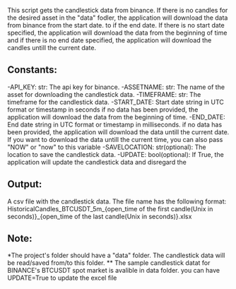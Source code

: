 This script gets the candlestick data from binance. If there is no candles for the desired asset
in the "data" fodler, the application will download the data from binance from the start date. to
if the end date. If there is no start date specified, the application will download the data from
the beginning of time and if there is no end date specified, the application will download the 
candles untill the current date.

Constants:
---------
-API_KEY: str: The api key for binance.
-ASSETNAME: str: The name of the asset for downloading the candlestick data.
-TIMEFRAME: str: The timeframe for the candlestick data.
-START_DATE: Start date string in UTC format or timestamp in seconds if no data has been provided,
    the application will download the data from the beginning of time.
-END_DATE: End date string in UTC format or timestamp in milliseconds. if no data has been provided,
    the application will download the data untill the current date. If you want to download the data
    untill the current time, you can also pass "NOW" or "now" to this variable
-SAVELOCATION: str(optional): The location to save the candlestick data.
-UPDATE: bool(optional): If True, the application will update the candlestick data and disregard the

Output:
-------
A csv file with the candlestick data. The file name has the following format:
HistoricalCandles_BTCUSDT_5m_{open_time of the first candle(Unix in seconds)}_{open_time of the last candle(Unix in seconds)}.xlsx

Note: 
-----
*The project's folder should have a "data" folder. The candlestick data will be read/saved from/to this folder.
** The sample candlestick datat for BINANCE's BTCUSDT spot market is avalible in data folder. you can have UPDATE=True to update the excel file